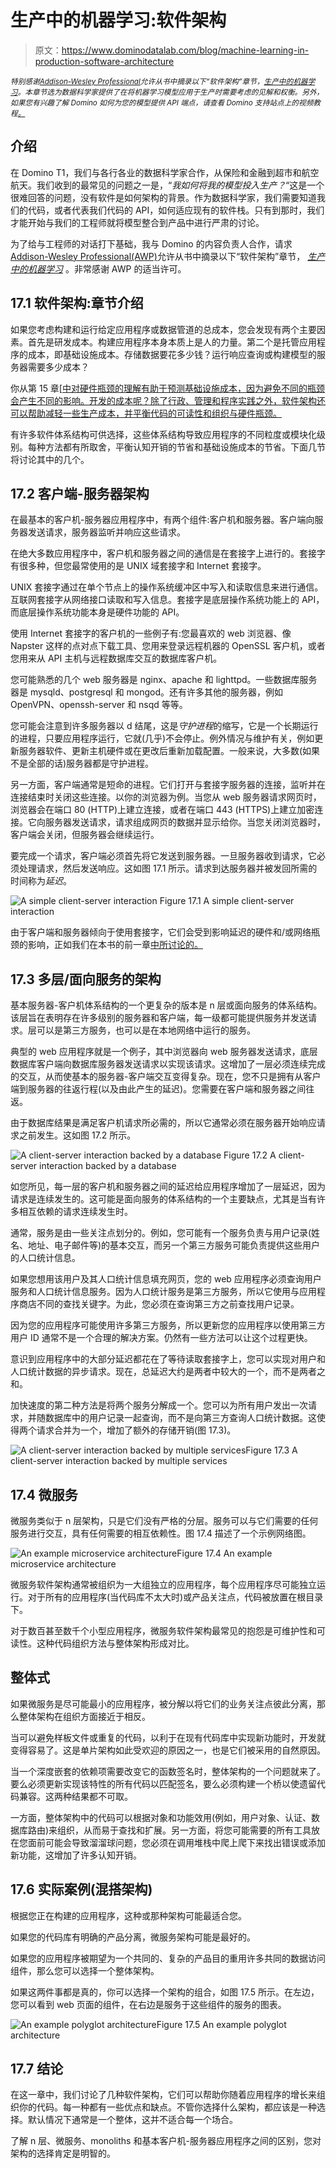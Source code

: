 # 生产中的机器学习:软件架构

> 原文：<https://www.dominodatalab.com/blog/machine-learning-in-production-software-architecture>

*<small>特别感谢[Addison-Wesley Professional](http://www.informit.com/store/machine-learning-in-production-developing-and-optimizing-9780134116549?utm_source=Referral&utm_medium=DominoLabs&utm_campaign=Kelleher)允许从书中摘录以下“软件架构”章节，[生产中的机器学习](http://www.informit.com/store/machine-learning-in-production-developing-and-optimizing-9780134116549?utm_source=Referral&utm_medium=DominoLabs&utm_campaign=Kelleher)。本章节选为数据科学家提供了在将机器学习模型应用于生产时需要考虑的见解和权衡。另外，如果您有兴趣了解 Domino 如何为您的模型提供 API 端点，请查看 Domino 支持站点上的视频教程[。](https://support.dominodatalab.com/hc/en-us/articles/360021394232)</small>*

## 介绍

在 Domino T1，我们与各行各业的数据科学家合作，从保险和金融到超市和航空航天。我们收到的最常见的问题之一是，“*我如何将我的模型投入生产？*“这是一个很难回答的问题，没有软件是如何架构的背景。作为数据科学家，我们需要知道我们的代码，或者代表我们代码的 API，如何适应现有的软件栈。只有到那时，我们才能开始与我们的工程师就将模型整合到产品中进行严肃的讨论。

为了给与工程师的对话打下基础，我与 Domino 的内容负责人合作，请求[Addison-Wesley Professional(AWP)](https://www.pearson.com/us/higher-education/series/Addison-Wesley-Professional-Computing-Series/334583.html)允许从书中摘录以下“软件架构”章节， *[生产中的机器学习](http://www.informit.com/store/machine-learning-in-production-developing-and-optimizing-9780134116549?utm_source=Referral&utm_medium=DominoLabs&utm_campaign=Kelleher)* 。非常感谢 AWP 的适当许可。

## 17.1 软件架构:章节介绍

如果您考虑构建和运行给定应用程序或数据管道的总成本，您会发现有两个主要因素。首先是研发成本。构建应用程序本身本质上是人的力量。第二个是托管应用程序的成本，即基础设施成本。存储数据要花多少钱？运行响应查询或构建模型的服务器需要多少成本？

你从第 15 章[[中对硬件瓶颈的理解有助于预测基础设施成本，因为避免不同的瓶颈会产生不同的影响。开发的成本呢？除了行政、管理和程序实践之外，软件架构还可以帮助减轻一些生产成本，并平衡代码的可读性和组织与硬件瓶颈。](http://www.informit.com/store/machine-learning-in-production-developing-and-optimizing-9780134116549?utm_source=Referral&utm_medium=DominoLabs&utm_campaign=Kelleher)

有许多软件体系结构可供选择，这些体系结构导致应用程序的不同粒度或模块化级别。每种方法都有所取舍，平衡认知开销的节省和基础设施成本的节省。下面几节将讨论其中的几个。

## 17.2 客户端-服务器架构

在最基本的客户机-服务器应用程序中，有两个组件:客户机和服务器。客户端向服务器发送请求，服务器监听并响应这些请求。

在绝大多数应用程序中，客户机和服务器之间的通信是在套接字上进行的。套接字有很多种，但您最常使用的是 UNIX 域套接字和 Internet 套接字。

UNIX 套接字通过在单个节点上的操作系统缓冲区中写入和读取信息来进行通信。互联网套接字从网络接口读取和写入信息。套接字是底层操作系统功能上的 API，而底层操作系统功能本身是硬件功能的 API。

使用 Internet 套接字的客户机的一些例子有:您最喜欢的 web 浏览器、像 Napster 这样的点对点下载工具、您用来登录远程机器的 OpenSSL 客户机，或者您用来从 API 主机与远程数据库交互的数据库客户机。

您可能熟悉的几个 web 服务器是 nginx、apache 和 lighttpd。一些数据库服务器是 mysqld、postgresql 和 mongod。还有许多其他的服务器，例如 OpenVPN、openssh-server 和 nsqd 等等。

您可能会注意到许多服务器以 d 结尾，这是*守护进程*的缩写，它是一个长期运行的进程，只要应用程序运行，它就(几乎)不会停止。例外情况与维护有关，例如更新服务器软件、更新主机硬件或在更改后重新加载配置。一般来说，大多数(如果不是全部的话)服务器都是守护进程。

另一方面，客户端通常是短命的进程。它们打开与套接字服务器的连接，监听并在连接结束时关闭这些连接。以你的浏览器为例。当您从 web 服务器请求网页时，浏览器会在端口 80 (HTTP)上建立连接，或者在端口 443 (HTTPS)上建立加密连接。它向服务器发送请求，请求组成网页的数据并显示给你。当您关闭浏览器时，客户端会关闭，但服务器会继续运行。

要完成一个请求，客户端必须首先将它发送到服务器。一旦服务器收到请求，它必须处理请求，然后发送响应。这如图 17.1 所示。请求到达服务器并被发回所需的时间称为*延迟*。

![A simple client-server interaction](img/80304c938340fac23dd9bf9f268b147a.png) Figure 17.1 A simple client-server interaction

由于客户端和服务器倾向于使用套接字，它们会受到影响延迟的硬件和/或网络瓶颈的影响，正如我们在本书的前一章[中所讨论的。](http://www.informit.com/store/machine-learning-in-production-developing-and-optimizing-9780134116549?utm_source=Referral&utm_medium=DominoLabs&utm_campaign=Kelleher)

## 17.3 多层/面向服务的架构

基本服务器-客户机体系结构的一个更复杂的版本是 n 层或面向服务的体系结构。该层旨在表明存在许多级别的服务器和客户端，每一级都可能提供服务并发送请求。层可以是第三方服务，也可以是在本地网络中运行的服务。

典型的 web 应用程序就是一个例子，其中浏览器向 web 服务器发送请求，底层数据库客户端向数据库服务器发送请求以实现该请求。这增加了一层必须连续完成的交互，从而使基本的服务器-客户端交互变得复杂。现在，您不只是拥有从客户端到服务器的往返行程(以及由此产生的延迟)。您需要在客户端和服务器之间往返。

由于数据库结果是满足客户机请求所必需的，所以它通常必须在服务器开始响应请求之前发生。这如图 17.2 所示。

![A client-server interaction backed by a database](img/cd9f2dad24fd15d9ac6dea01379f1454.png) Figure 17.2 A client-server interaction backed by a database

如您所见，每一层的客户机和服务器之间的延迟给应用程序增加了一层延迟，因为请求是连续发生的。这可能是面向服务的体系结构的一个主要缺点，尤其是当有许多相互依赖的请求连续发生时。

通常，服务是由一些关注点划分的。例如，您可能有一个服务负责与用户记录(姓名、地址、电子邮件等)的基本交互，而另一个第三方服务可能负责提供这些用户的人口统计信息。

如果您想用该用户及其人口统计信息填充网页，您的 web 应用程序必须查询用户服务和人口统计信息服务。因为人口统计服务是第三方服务，所以它使用与应用程序商店不同的查找关键字。为此，您必须在查询第三方之前查找用户记录。

因为您的应用程序可能使用许多第三方服务，所以更新您的应用程序以使用第三方用户 ID 通常不是一个合理的解决方案。仍然有一些方法可以让这个过程更快。

意识到应用程序中的大部分延迟都花在了等待读取套接字上，您可以实现对用户和人口统计数据的异步请求。现在，总延迟大约是两者中较大的一个，而不是两者之和。

加快速度的第二种方法是将两个服务分解成一个。您可以为所有用户发出一次请求，并随数据库中的用户记录一起查询，而不是向第三方查询人口统计数据。这使得两个请求合并为一个，增加了额外的存储开销(图 17.3)。

![A client-server interaction backed by multiple services](img/e120af0b047e886b37559101b3024bf5.png)Figure 17.3 A client-server interaction backed by multiple services

## 17.4 微服务

微服务类似于 n 层架构，只是它们没有严格的分层。服务可以与它们需要的任何服务进行交互，具有任何需要的相互依赖性。图 17.4 描述了一个示例网络图。

![An example microservice architecture](img/eabc4d2a0e9bafe62d66450e029b6aa2.png)Figure 17.4 An example microservice architecture

微服务软件架构通常被组织为一大组独立的应用程序，每个应用程序尽可能独立运行。对于所有的应用程序(当代码库不太大时)或产品关注点，代码被放置在根目录下。

对于数百甚至数千个小型应用程序，微服务软件架构最常见的抱怨是可维护性和可读性。这种代码组织方法与整体架构形成对比。

## 整体式

如果微服务是尽可能最小的应用程序，被分解以将它们的业务关注点彼此分离，那么整体架构在组织方面接近于相反。

当可以避免样板文件或重复的代码，以利于在现有代码库中实现新功能时，开发就变得容易了。这是单片架构如此受欢迎的原因之一，也是它们被采用的自然原因。

当一个深度嵌套的依赖项需要改变它的函数签名时，整体架构的一个问题就来了。要么必须更新实现该特性的所有代码以匹配签名，要么必须构建一个桥以使遗留代码兼容。这两种结果都不可取。

一方面，整体架构中的代码可以根据对象和功能效用(例如，用户对象、认证、数据库路由)来组织，从而易于查找和扩展。另一方面，将您可能需要的所有工具放在您面前可能会导致溜溜球问题，您必须在调用堆栈中爬上爬下来找出错误或添加新功能，这增加了许多认知开销。

## 17.6 实际案例(混搭架构)

根据您正在构建的应用程序，这种或那种架构可能最适合您。

如果您的代码库有明确的产品分离，微服务架构可能是最好的。

如果您的应用程序被期望为一个共同的、复杂的产品目的重用许多共同的数据访问组件，那么您可以选择一个整体架构。

如果这两件事都是真的，你可以选择一个架构的组合，如图 17.5 所示。在左边，您可以看到 web 页面的组件，在右边是服务于这些组件的服务的图表。

![An example polyglot architecture](img/567f94cd8d18b2a3f4c948988cd12e01.png)Figure 17.5 An example polyglot architecture

## 17.7 结论

在这一章中，我们讨论了几种软件架构，它们可以帮助你随着应用程序的增长来组织你的代码。每一种都有一些优点和缺点。不管你选择什么架构，都应该是一种选择。默认情况下通常是一个整体，这并不适合每一个场合。

了解 n 层、微服务、monoliths 和基本客户机-服务器应用程序之间的区别，您对架构的选择肯定是明智的。